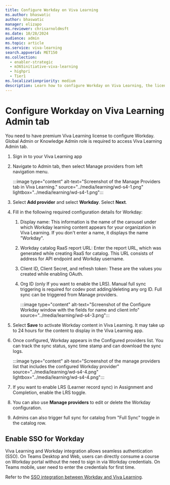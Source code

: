 ```yaml
---
title: Configure Workday on Viva Learning
ms.author: bhaswatic
author: bhaswatic
manager: elizapo
ms.reviewer: chrisarnoldmsft
ms.date: 10/28/2024
audience: admin
ms.topic: article
ms.service: viva-learning
search.appverid: MET150
ms.collection:
  - enabler-strategic
  - m365initiative-viva-learning
  - highpri
  - Tier1
ms.localizationpriority: medium
description: Learn how to configure Workday on Viva Learning, the licensing required for the process, and also how to enable Single Sign On (SSO) 
---
```

# Configure Workday on Viva Learning Admin tab

You need to have premium Viva Learning license to configure Workday. Global Admin or Knowledge Admin role is required to access Viva Learning Admin tab.

1. Sign in to your Viva Learning app

2. Navigate to Admin tab, then select Manage providers from left navigation menu. 

   :::image type="content" alt-text="Screenshot of the Manage Providers tab in Viva Learning." source="../media/learning/wd-s4-1.png" lightbox="../media/learning/wd-s4-1.png":::

3. Select **Add provider** and select **Workday**. Select **Next**.

4. Fill in the following required configuration details for Workday:

   1. Display name: This information is the name of the carousel under which Workday learning content appears for your organization in Viva Learning. If you don't enter a name, it displays the name "Workday".

   1. Workday catalog RaaS report URL: Enter the report URL, which was generated while creating RaaS for catalog. This URL consists of address for API endpoint and Workday username.  

   1. Client ID, Client Secret, and refresh token: These are the values you created while enabling OAuth.

   1. Org ID (only If you want to enable the LRS). Manual full sync triggering is required for codev post adding/deleting any org ID. Full sync can be triggered from Manage providers.

      :::image type="content" alt-text="Screenshot of the Configure Workday window with the fields for name and client info" source="../media/learning/wd-s4-3.png":::

5. Select **Save** to activate Workday content in Viva Learning. It may take up to 24 hours for the content to display in the Viva Learning app.

6. Once configured, Workday appears in the Configured providers list. You can track the sync status, sync time stamp and can download the sync logs.

   :::image type="content" alt-text="Screenshot of the manage providers list that includes the configured Workday provider" source="../media/learning/wd-s4-4.png" lightbox="../media/learning/wd-s4-4.png":::

7. If you want to enable LRS (Learner record sync) in Assignment and Completion, enable the LRS toggle.
 
8. You can also use **Manage providers** to edit or delete the Workday configuration.
 
9. Admins can also trigger full sync for catalog from "Full Sync" toggle in the catalog row.

## Enable SSO for Workday

Viva Learning and Workday integration allows seamless authentication (SSO). On Teams Desktop and Web, users can directly consume a course on Workday portal without the need to sign in via Workday credentials. On Teams mobile, user need to enter the credentials for first time. 

Refer to the [SSO integration between Workday and Viva Learning](/entra/identity/saas-apps/workday-tutorial).
